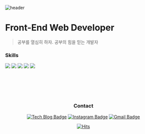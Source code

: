 ![header](https://capsule-render.vercel.app/api?type=waving&color=A7C6ED&height=300&section=header&text=Hi,%20I'm%20JONGCHAN!&fontSize=90)


# Front-End Web Developer
>공부를 열심히 하자. 공부의 힘을 믿는 개발자

<div align=left>
  
### Skills
<img src="https://img.shields.io/badge/Javascript-F7DF1E?style=flat&logo=Javascript&logoColor=black" />
<img src="https://img.shields.io/badge/React-61DAFB?style=flat&logo=React&logoColor=black" />
<img src="https://img.shields.io/badge/Next.js-000000?style=flat&logo=Next.js&logoColor=white" />
<img src="https://img.shields.io/badge/Node.js-339933?style=flat&logo=Node.js&logoColor=white" />
<img src="https://img.shields.io/badge/Express.js-000000?style=flat&logo=Express&logoColor=white" />
</div>

<div align=center>

<br/>
<br/>
<br/>
<br/>
<br/>
  
### Contact
[![Tech Blog Badge](http://img.shields.io/badge/-Tech%20blog-black?style=flat-square&logo=velog&logoColor=white&link=https://velog.io/@jadedcandy)](https://velog.io/@jadedcandy) 
[![Instagram Badge](https://img.shields.io/badge/-Instagram-dd2a7b?style=flat-square&logo=instagram&logoColor=white&link=https://www.instagram.com/kick._.bell)](https://www.instagram.com/kick._.bell) 
[![Gmail Badge](https://img.shields.io/badge/-Gmail-d14836?style=flat-square&logo=Gmail&logoColor=white&link=mailto:ehxhfl21@gmail.com)](mailto:kickbelldev@gmail.com)
  
  [![Hits](https://hits.seeyoufarm.com/api/count/incr/badge.svg?url=https%3A%2F%2Fgithub.com%2Fkickbelldev&count_bg=%235F74D9&title_bg=%23555555&icon=github.svg&icon_color=%23E7E7E7&title=hits&edge_flat=false)](https://hits.seeyoufarm.com)
</div>

